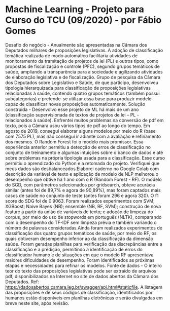 # Machine Learning - Projeto para Curso do TCU (09/2020) - por Fábio Gomes
Desafio do negócio - Anualmente são apresentadas na Câmara dos Deputados milhares de proposições legislativas. A adoção de classificação temática realizada de modo automático facilitaria atividades de monitoramento da tramitação de projetos de lei (PL) e outros tipos, como propostas de fiscalização e controle (PFC), segundo grupos temáticos de saúde, ampliando a transparência para a sociedade e agilizando atividades de elaboração legislativa e de fiscalização. Grupo de pesquisa da Câmara dos Deputados sobre Legislativo e Saúde, de que participo, desenvolveu tipologia hierarquizada para classificação de proposições legislativas relacionadas à saúde, contendo quatro grupos temáticos (também possui subcategorias) e pretende-se utilizar essa base para produzir modelo capaz de classificar novas proposições automaticamente.
Solução construída - Desenvolvo esse projeto de ML há mais de um ano (classificação supervisionada de textos de projetos de lei – PL - relacionados à saúde). Enfrentei muitos problemas na conversão de pdf em texto, pois a Câmara usou vários tipos de pdf ao longo do tempo. Em agosto de 2019, consegui elaborar alguns modelos por meio do R (base com 7575 PL), mas não consegui ir adiante com a avaliação e refinamento dos mesmos. O Random Forest foi o modelo mais promissor. Essa experiência anterior permitiu a detecção de erros de classificação no conjunto de treinamento e algumas intuições sobre o banco de dados e até sobre problemas na própria tipologia usada para a classificação. Esse curso permitiu o aprendizado do Python e a retomada do projeto. Verifiquei que meus dados são desbalanceados.Elaborei caderno no Google Colab com descrição da variável de texto e aplicação de modelo de NLP melhorou o desempenho que obtive há 1 ano com o R (Random Forest - RF). O modelo do SGD, com parâmetros selecionados por gridsearch, obteve acurácia similar (antes foi de 89,7% e agora de 90,89%), mas foram captados mais casos de saúde no conjunto de teste (antes foram 296 e agora 320). O f1 score do SDG foi de 0.9063. Foram realizados experimentos com SVM; XGBoost; Naive Bayes (NB); ensemble (NB, RF, SVM); construção de nova feature a partir da união de variáveis de texto; e adoção de limpeza do corpus, por meio do uso de stopwords em português (NLTK), comparando com o desempenho do TF-IDF sem limpeza prévia e também variando o número de palavras consideradas.Ainda foram realizados experimentos de classificação dos quatro grupos temáticos de saúde, por meio do RF, os quais obtiveram desempenho inferior ao da classificação da dimensão saúde. Foram geradas planilhas para verificação das discrepâncias entre a classificação e a predição, permitindo a identificação de erros do classificador humano e de situações em que o modelo RF apresentava maiores dificuldades de desempenho. Foram identificados as próximas etapas e necessidades para refinar os modelos.
Fonte de dados - O inteiro teor do texto das proposições legislativas pode ser extraído de arquivos pdf, disponibilizados na Internet no site de dados abertos da Câmara dos Deputados. Ref: https://dadosabertos.camara.leg.br/swagger/api.html#staticfile. A listagem das proposições e de seus códigos de classificação, identificados por humanos estão disponíveis em planilhas eletrônicas e serão divulgadas em breve neste site, após revisão.
